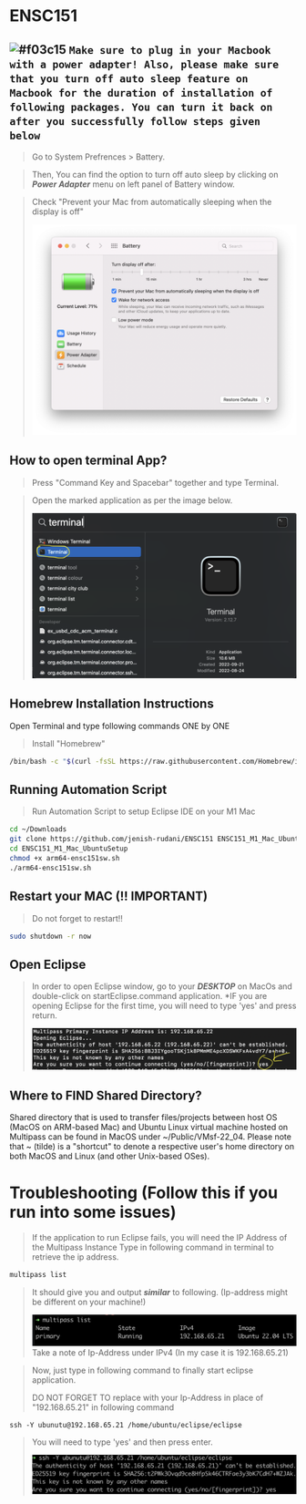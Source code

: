 # ENSC151

## ![#f03c15](https://via.placeholder.com/15/f03c15/f03c15.png) `Make sure to plug in your Macbook with a power adapter! Also, please make sure that you turn off auto sleep feature on Macbook for the duration of installation of following packages. You can turn it back on after you successfully follow steps given below`

> Go to System Prefrences > Battery.

> Then, You can find the option to turn off auto sleep by clicking on ***Power Adapter*** menu on left panel of Battery window.

> Check "Prevent your Mac from automatically sleeping when the display is off"
>
>![Sleep Turn Off Instructions on Power Adapter](pictures/Mac_System_Preferences.png?raw=true "Sleep Turn Off Instructions On Power Adapter")

## How to open terminal App?
> Press "Command Key and Spacebar" together and type Terminal.

> Open the marked application as per the image below.
>
>![Terminal](pictures/terminalInstruction.png?raw=true "Terminal Instruction")

## Homebrew Installation Instructions

Open Terminal and type following commands ONE by ONE

> Install "Homebrew"

```bash
/bin/bash -c "$(curl -fsSL https://raw.githubusercontent.com/Homebrew/install/HEAD/install.sh)"
```

## Running Automation Script

> Run Automation Script to setup Eclipse IDE on your M1 Mac

```bash
cd ~/Downloads
git clone https://github.com/jenish-rudani/ENSC151 ENSC151_M1_Mac_UbuntuSetup
cd ENSC151_M1_Mac_UbuntuSetup
chmod +x arm64-ensc151sw.sh
./arm64-ensc151sw.sh
```

## Restart your MAC (!!  IMPORTANT)
> Do not forget to restart!!

```bash
sudo shutdown -r now
```

## Open Eclipse
> In order to open Eclipse window, go to your ***DESKTOP*** on MacOs and double-click on startEclipse.command application. *IF you are opening Eclipse for the first time, you will need to type 'yes' and press return.
>
> ![desktopCommand](pictures/desktopCommand.png?raw=true "desktopCommand")

## Where to FIND Shared Directory?
Shared directory that is used to transfer files/projects between host OS (MacOS on ARM-based Mac) and Ubuntu Linux virtual machine hosted on Multipass can be found in MacOS under ~/Public/VMsf-22_04. Please note that ~ (tilde) is a "shortcut" to denote a respective user's home directory on both MacOS and Linux (and other Unix-based OSes).

# Troubleshooting (Follow this if you run into some issues)

> If the application to run Eclipse fails, you will need the IP Address of the Multipass Instance
> Type in following command in terminal to retrieve the ip address.

```bash
multipass list
```

> It should give you and output ***similar*** to following. (Ip-address might be different on your machine!)
> 
> ![multipassListOutput](pictures/multipassListOutput.png?raw=true "multipassListOutput")
> Take a note of Ip-Address under IPv4 (In my case it is 192.168.65.21)


> Now, just type in following command to finally start eclipse application. 
> 
> DO NOT FORGET TO replace with your Ip-Address in place of "192.168.65.21" in following command
```
ssh -Y ubunutu@192.168.65.21 /home/ubuntu/eclipse/eclipse
```
> You will need to type 'yes' and then press enter. 
>
>![sshFirstTimeOutput](pictures/sshFirstTimeOutput.png?raw=true "sshFirstTimeOutput")
